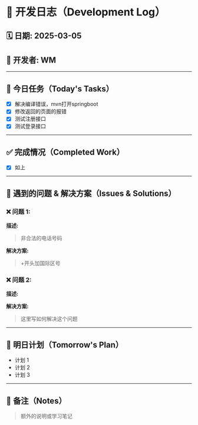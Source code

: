 # 📌 开发日志（Development Log）

## 🗓 日期: 2025-03-05  
## 👤 开发者: WM

---

## 🚀 今日任务（Today's Tasks）
- [x] 解决编译错误，mvn打开springboot
- [x] 修改返回的页面的报错
- [x] 测试注册接口
- [x] 测试登录接口

---

## ✅ 完成情况（Completed Work）
- [x] 如上

---

## 🐞 遇到的问题 & 解决方案（Issues & Solutions）
### ❌ 问题 1:  
**描述:**  
> 非合法的电话号码

**解决方案:**  
> +开头加国际区号

### ❌ 问题 2:  
**描述:**  

> 

**解决方案:**  

> 这里写如何解决这个问题  

---

## 🔧 明日计划（Tomorrow's Plan）
- 计划 1
- 计划 2
- 计划 3

---

## 📝 备注（Notes）
> 额外的说明或学习笔记
